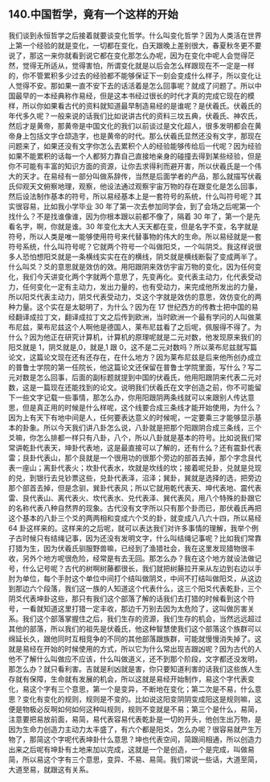 ## 140.中国哲学，竟有一个这样的开始
我们谈到永恒哲学之后接着就要谈变化哲学。什么叫变化哲学？因为人类活在世界上第一个经验的就是变化，一切都在变化，白天跟晚上差别很大，春夏秋冬更不要说了，那这一来你就看到说它都在变化那怎么办呢，因为在变化中呢人会觉得茫然，觉得无所适从，觉得害怕，所谓变化就是以后会怎么样跟现在不一定是一样的，你不管累积多少过去的经验都不能够保证下一刻会变成什么样子，所以变化让人觉得不安。那如果一直不安下去的话活着是怎么回事呢？就成了问题了。所以中国最早的一本经典称作易经，但是这本书经过很长的时代才真的完成它现在的模样，所以你如果看古代的资料就知道最早制造易经的是谁呢？是伏羲氏。伏羲氏的年代多久呢？一般来说的话我们比如说讲古代的资料三坟五典，伏羲氏、神农氏，然后才是黄帝，那黄帝是中国文化的我们以前谈过是文化超人，很多发明都会在黄帝身上包括文字仓颉造字，也是黄帝的时代。那么伏羲氏显然还没有文字，那现在问题来了，如果还没有文字你怎么去累积个人的经验能够传给后一代呢？因为经验如果不能累积的话每一个人都努力靠自己直接地亲身的碰撞去得到某些经验，但是你不可能有丰富的知识方面的资源，让你去求得利而避开害，所以伏羲氏是一个伟大的天才。在易经有一部分叫做系辞传，当然是后面学者的产品，那么就描写伏羲氏仰观天文俯察地理，观察，他设法通过观察宇宙万物的存在跟变化是怎么回事，然后设法制作基本的符号，所以易经基本上是一套符号的系统，什么叫符号呢？其实很容易，比如我小学毕业 30 年了第一次去参加同学会，到了会场之后呢第一个找什么？不是找谁像谁，因为你根本跟以前都不像了，隔着 30 年了，第一个是先看名字，啊，你就是谁。30 年变化太大人天天都在变，但是名字不变，名字就是符号，所以人类是唯一能够使用符号来代替事物的伟大的生命。所以易经就是一套符号系统，什么叫符号呢？它就两个符号一个叫做阳爻，一个叫阴爻。我这样说很多人恐怕想阳爻就是一条横线实实在在的横线，阴爻就是横线断裂了变成两半了。什么叫爻？爻的意思就是效仿的效。用阳跟阴来效仿宇宙万物的变化，因为任何变化，我们今天讲变化两个字就两个意思了，先变再化。变代表主动力，化代表受动力，任何变化一定有主动力，发出力量的，也有受动力，来完成他所发出的力量，所以阳爻代表主动力，阴爻代表受动力，爻这个字就是效仿的意思，效仿变化的两种力量。这个实在是太聪明了，为什么？因为在 17 世纪西方的传教士把中国的易经翻译成拉丁文，翻译成拉丁文之后传到欧洲，当时欧洲一个最有学问的人叫做莱布尼兹，莱布尼兹这个人啊他是德国人，莱布尼兹看了之后呢，佩服得不得了。为什么？因为他正在研究计算机，计算机的原理呢就是二元对数，他发现原来我们的阳爻就是 1，阴爻就是,0，就是,1 跟 0，这不是二元对数吗？所以莱布尼兹就写篇论文，这篇论文现在还有还存在，在什么地方？因为莱布尼兹是后来他所创办成立的普鲁士学院的第一任院长，他这篇论文还保留在普鲁士学院里面，写什么？写二元对数是怎么回事，后面的副标题就提到中国的伏羲氏，他用阳跟阴来代表二元对数，这是一篇现在还能找到的论文。说明我们伏羲氏在文字创造之前，你不可能留下一些文字记载一些事情，那怎么办，你用阳跟阴两条线就可以来跟别人传达意思，但是真正用的时候是什么样呢，这个线要合成三条线才能开始使用，为什么？因为上有天下有地中间是人，任何要表达意义的时候呢，一定要乘三才能够显示基本的卦象。所以今天我们讲八卦怎么说，八卦就是把那个阳跟阴合成三条线，三个爻嘛，你怎么排都一样只有八卦，八个，所以八卦就是基本的符号。比如说我们常常讲乾卦代表天，坤卦代表地，这是最直接可以了解的，还有什么？还有震卦代表雷；艮卦代表山，那个艮就是一个很用功的很那个旁边的部首去掉，那个字念艮代表一座山；离卦代表火；坎卦代表水，坎就是坎线的坎；接着呢兑卦，兑就是兑现的兑，到银行去兑钞票这些，兑卦代表泽，沼泽；巽卦，巽就是选择的选，把旁边那个部首去掉，但是念驯，巽卦代表风；所以它就用乾代表天、坤代表地、震代表雷、艮代表山、离代表火、坎代表水、兑代表泽、巽代表风，用八个特殊的卦跟它的名称代表八种自然界的现象。古代没有文字所以只有那个卦而已，那伏羲氏再把这个基本的八卦三个爻的两两相和变成六个爻的卦，就变成八八六十四，所以易经 64 卦这样来的。这样来的之后呢，就可以表达我们对许多事情的理解，我举个例子古时候只有结绳记事，因为还没有发明文字，什么叫结绳记事呢？比如我们常靠打猎为生，因为伏羲氏驯服野兽嘛，已经到了渔猎社会，我在这里发现猎物很丰收，另外个地方呢很危险，经常是有去无回。那怎么办？我在这个地方就设法做记号，什么记号呢？古代的树啊树藤都很长，我们就把树藤拉开来从左边到右边以手肘为单位，每个手肘这个单位中间打个结叫做阴爻，中间不打结叫做阳爻，从这边到那边六个段落，我们这一族的人知道这个代表什么，这三个阳爻代表乾卦，三个阴爻代表坤卦这些，那只有我们这个部落了解的话我们去打猎的时候看到这个符号，一看就知道这里打猎一定丰收，那边千万别去因为太危险了，这叫做厉害关系。我们这个部落掌握住之后，我们生存的资源，我们生存的机会，当然远远超过其他的部落，所以我们的祖先是伏羲氏，他这种智慧使我们这个部落这个族群可以绵延长久，跟他同时互相竞争的不同的其他部落跟族群，可能就慢慢消失掉了。这就是易经在开始的时候使用的方式，所以它为什么常出现吉跟凶呢？因为古代的人他不了解什么叫做应不应该，什么叫做道义，还不到那个阶段，文字都还没发明，那怎么办？就只看利害。吉就是利凶就是害，你只要知道利害的话我们这些族人生存就有保障，生命就有发展的机会，所以这就是易经开始制作，易这个字代表变化，易这个字有三个意思，第一个是变异，不断地在变化；第二次是不易，什么意思？变化有变化的规则，规则是不变的。比如说这阳变阴阴变成阳这是规则嘛，这便是物极必反啊如何如何这种叫规则，规则不变就是不易；第三个是什么，易简，注意要把易放前面，易简，易代表容易代表乾卦是一切的开头，他创生出万物，是因为生命力创造力主动力太丰盛了，有六个都是阳爻，怎么办呢？很容易就产生万物了，那简这个字呢代表坤卦什么意思？坤也代表空间，简跟间相通，所以创造力出来之后呢有坤卦有土地来加以完成，这就是一个是创造，一个是完成，叫做易简，所以易这个字有三个意思，变异、不易、易简。我们常说一些话，大道至简，大道至易，就跟这有关系。

